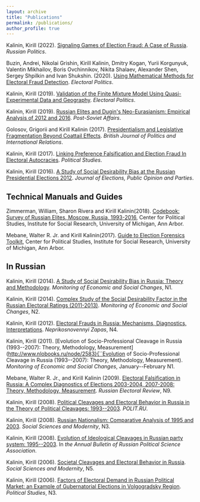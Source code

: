 ```yaml
---
layout: archive
title: "Publications"
permalink: /publications/
author_profile: true
---
```



Kalinin, Kirill (2022). [Signaling Games of Election Fraud: A Case of Russia]("https://brill.com/view/journals/rupo/7/2/article-p210_3.xml"). <i>Russian Politics</i>.

Buzin, Andrei, Nikolai Grishin, Kirill Kalinin, Dmitry Kogan, Yurii Korgunyuk, Valentin Mikhailov, Boris Ovchinnikov, Nikita Shalaev, Alexander Shen, Sergey Shpilkin and Ivan Shukshin. (2020). [Using Mathematical Methods for Electoral Fraud Detection](http://electoralpolitics.org/en/articles/vozmozhnosti-matematicheskikh-metodov-po-vyiavleniiu-elektoralnykh-falsifikatsii/). <i>Electoral Politics</i>.

Kalinin, Kirill (2019). [Validation of the Finite Mixture Model Using Quasi-Experimental Data and Geography](http://electoralpolitics.org/en/articles/validatsiia-konechnoi-smeshannoi-modeli-s-ispolzovaniem-kvazieksperimentalnykh-i-geograficheskikh-dannykh/). <i>Electoral Politics</i>.

Kalinin, Kirill (2019). [Russian Elites and Dugin's Neo-Eurasianism: Empirical Analysis of 2012 and 2016](https://par.nsf.gov/servlets/purl/10199694). <i>Post-Soviet Affairs</i>.

Golosov, Grigorii and Kirill Kalinin (2017). [Presidentialism and Legislative Fragmentation Beyond Coattail Effects](https://journals.sagepub.com/doi/abs/10.1177/1369148116682654). <i>British Journal of Politics and International Relations</i>.

Kalinin, Kirill (2017). [Linking Preference Falsification and Election Fraud In Electoral Autocracies](http://journals.sagepub.com/doi/abs/10.1177/0032321717706013).  <i>Political Studies</i>. 

Kalinin, Kirill (2016). [A Study of Social Desirability Bias at the Russian Presidential Elections 2012](http://www.tandfonline.com/doi/abs/10.1080/17457289.2016.1150284).  <i>Journal of  Elections, Public Opinion and Parties</i>.

Technical Manuals and Guides
------
Zimmerman, William, Sharon Rivera and Kirill Kalinin(2018). [Codebook: Survey of Russian Elites, Moscow, Russia, 1993-2016](http://www.icpsr.umich.edu/icpsrweb/ICPSR/studies/3724), Center for Political Studies, Institute for Social Research, University of Michigan, Ann Arbor.

Mebane, Walter R. Jr. and Kirill Kalinin(2017). [Guide to Election Forensics Toolkit](https://electionforensics.cps.isr.umich.edu/help#tutorial), Center for Political Studies, Institute for Social Research, University of Michigan, Ann Arbor.


In Russian
------

Kalinin, Kirill (2014). [A Study of Social Desirability Bias in Russia: Theory and Methodology](http://wciom.ru/fileadmin/Monitoring/%20Mnenii/2014/1/2014_119_2_K.O.Kalinin.pdf). <i>Monitoring of Economic and Social Changes</i>, N1.

Kalinin, Kirill (2014). [Complex Study of the Social Desirability Factor in the Russian Electoral Ratings (2011-2013)](http://wciom.ru/fileadmin/Monitoring/2014/2/2014_120_18_IV\%20INTERNATIONAL\%20SOCIOLOGICAL\%20CONFERENCE\%20\%93CONTINUING\%20GRUSHIN\%94..pdf). <i>Monitoring of Economic and Social Changes</i>, N2.

Kalinin, Kirill (2012). [Electoral Frauds in Russia: Mechanisms, Diagnostics, Interpretations](https://magazines.gorky.media/nz/2012/4/elektoralnye-falsifikaczii-v-rossii-mehanizmy-diagnostika-interpretaczii.html). <i>Neprikosnovennyi Zapas</i>, N4.

Kalinin, Kirill (2011). [Evolution of Socio-Professional Cleavage in Russia (1993--2007): Theory, Methodology, Measurement](http://www.nlobooks.ru/node/2583}{``Evolution of Socio-Professional Cleavage in Russia (1993--2007): Theory, Methodology, Measurement). <i>Monitoring of Economic and Social Changes</i>, January--February N1.

Mebane, Walter R. Jr., and Kirill Kalinin (2009). [Electoral Falsification in Russia: A Complex Diagnostics of Elections 2003-2004, 2007-2008: Theory, Methodology, Measurement](http://www-personal.umich.edu/~wmebane/falsificacii_reo.pdf). <i>Russian Electoral Review</i>, N9.

Kalinin, Kirill (2008). [Political Cleavages and Electoral Behavior in Russia in the Theory of Political Cleavages: 1993--2003](http://www.polit.ru/article/2008/01/30/delimitation/). <i>POLIT.RU</i>.

Kalinin, Kirill (2008). [Russian Nationalism: Comparative Analysis of 1995 and 2003](http://ecsocman.hse.ru/text/19127750/). <i>Social Sciences and Modernity</i>, N3.

Kalinin, Kirill (2008). [Evolution of Ideological Cleavages in Russian party system: 1995--2003](http://www.rapn.ru/). In <i>the Annual Bulletin of Russian Political Science Association</i>.

Kalinin, Kirill (2006). [Societal Cleavages and Electoral Behavior in Russia](http://ecsocman.hse.ru/data/2010/12/13/1214861992/Kalinin.pdf). <i>Social Sciences and Modernity</i>, N5.

Kalinin, Kirill (2006). [Factors of Electoral Demand in Russian Political Market: an Example of Gubernatorial Elections in Volgogradsky Region](http://www.politstudies.ru/article/3712). <i>Political Studies</i>, N3.


